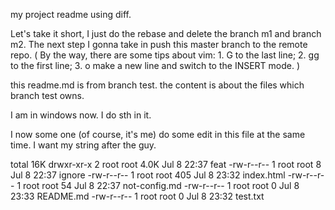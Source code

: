 my project
readme using diff.

Let's take it short, I just do the rebase and delete the branch m1 and branch m2. The next step I gonna take in push this master branch to the remote repo.
(
  By the way, there are some tips about vim:
    1. G to the last line;
    2. gg to the first line;
    3. o make a new line and switch to the INSERT mode.
)

this readme.md is from branch test.
the content is about the files which branch test owns.

I am in windows now.
I do sth in it.

I now some one (of course, it's me) do some edit in this file at the same time.
I want my string after the guy.

total 16K
drwxr-xr-x 2 root root 4.0K Jul  8 22:37 feat
-rw-r--r-- 1 root root    8 Jul  8 22:37 ignore
-rw-r--r-- 1 root root  405 Jul  8 23:32 index.html
-rw-r--r-- 1 root root   54 Jul  8 22:37 not-config.md
-rw-r--r-- 1 root root    0 Jul  8 23:33 README.md
-rw-r--r-- 1 root root    0 Jul  8 23:32 test.txt

